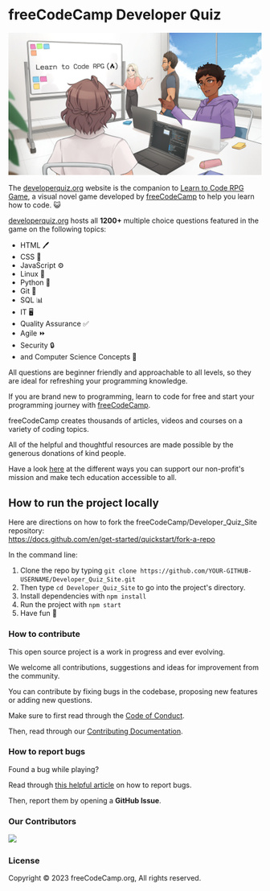 # freeCodeCamp Developer Quiz

![Learn to Code RPG Main Menu](Splash_Art.png)

The [developerquiz.org](https://developerquiz.org/) website is the companion to [Learn to Code RPG Game](https://freecodecamp.itch.io/learn-to-code-rpg), a visual novel game developed by [freeCodeCamp](https://www.freecodecamp.org) to help you learn how to code. 😺

[developerquiz.org](https://developerquiz.org/) hosts all **1200+** multiple choice questions featured in the game on the following topics:

- HTML 🖊️
- CSS 🎨
- JavaScript ⚙️
- Linux 🐧
- Python 🐍
- Git 📁
- SQL 📊
- IT 🖥️
- Quality Assurance ✅
- Agile ⏩
- Security 🔒
- and Computer Science Concepts 🤖

All questions are beginner friendly and approachable to all levels, so they are ideal for refreshing your programming knowledge.

If you are brand new to programming, learn to code for free and start your programming journey with [freeCodeCamp](https://www.freecodecamp.org/).

freeCodeCamp creates thousands of articles, videos and courses on a variety of coding topics.

All of the helpful and thoughtful resources are made possible by the generous donations of kind people.

Have a look [here](https://www.freecodecamp.org/news/how-to-donate-to-free-code-camp/) at the different ways you can support our non-profit's mission and make tech education accessible to all.

## How to run the project locally

Here are directions on how to fork the freeCodeCamp/Developer_Quiz_Site repository:<br>
https://docs.github.com/en/get-started/quickstart/fork-a-repo

In the command line:

1. Clone the repo by typing `git clone https://github.com/YOUR-GITHUB-USERNAME/Developer_Quiz_Site.git`
2. Then type `cd Developer_Quiz_Site` to go into the project's directory.
3. Install dependencies with `npm install`
4. Run the project with `npm start`
5. Have fun 🚀

### How to contribute

This open source project is a work in progress and ever evolving.

We welcome all contributions, suggestions and ideas for improvement from the community.

You can contribute by fixing bugs in the codebase, proposing new features or adding new questions.

Make sure to first read through the [Code of Conduct](https://www.freecodecamp.org/news/code-of-conduct/).

Then, read through our [Contributing Documentation](CONTRIBUTING.md).

### How to report bugs

Found a bug while playing?

Read through [this helpful article](https://forum.freecodecamp.org/t/how-to-report-a-bug-to-the-freecodecamp-open-source-community/19543) on how to report bugs.

Then, report them by opening a **GitHub Issue**.

### Our Contributors
<a href="https://github.com/freeCodeCamp/Developer_Quiz_Site/graphs/contributors">
  <img src="https://contrib.rocks/image?repo=freeCodeCamp/Developer_Quiz_Site&columns=15" />
</a>

### License

Copyright © 2023 freeCodeCamp.org, All rights reserved.
